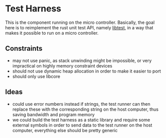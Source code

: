 # Test Harness

This is the component running on the micro controller. Basically, the goal
here is to reimplement the rust unit test API, namely
[libtest](https://github.com/rust-lang/rust/tree/master/src/libtest),
in a way that makes it possible to run on a micro controller.

## Constraints
* may not use panic, as stack unwinding might be impossible,
  or very impractical on highly memory constraint devices
* should not use dynamic heap allocation in order to make it
  easier to port
* should only use libcore

## Ideas
* could use error numbers instead if strings, the test runner can
  then replace these with the corresponding string on the host computer,
  thus saving bandwidth and program memory
* we could build the test harness as a static library and require
  some external symbols in order to send data to the test runner on
  the host computer, everything else should be pretty generic
